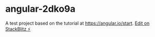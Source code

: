# angular-2dko9a
A test project based on the tutorial at https://angular.io/start.
[Edit on StackBlitz ⚡️](https://stackblitz.com/edit/angular-2dko9a)